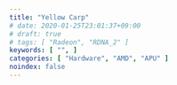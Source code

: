 ```yaml
---
title: "Yellow Carp"
# date: 2020-01-25T23:01:37+09:00
# draft: true
# tags: [ "Radeon", "RDNA_2" ]
keywords: [ "", ]
categories: [ "Hardware", "AMD", "APU" ]
noindex: false
---
```


